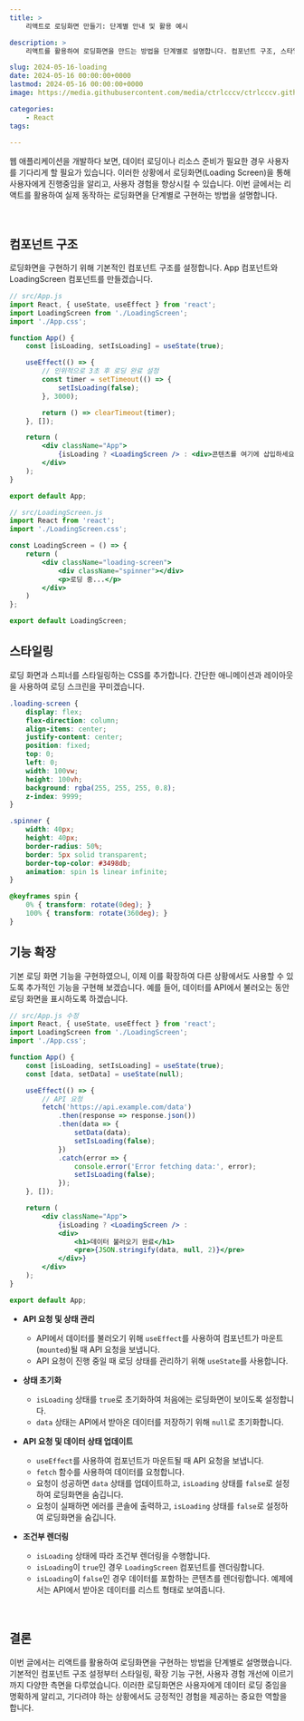 ```yaml
---
title: >  
    리액트로 로딩화면 만들기: 단계별 안내 및 활용 예시

description: >  
    리액트를 활용하여 로딩화면을 만드는 방법을 단계별로 설명합니다. 컴포넌트 구조, 스타일링, 상태 관리 등을 포함한 실용적인 예제를 통해 이해하기 쉽게 안내합니다.

slug: 2024-05-16-loading
date: 2024-05-16 00:00:00+0000
lastmod: 2024-05-16 00:00:00+0000
image: https://media.githubusercontent.com/media/ctrlcccv/ctrlcccv.github.io/master/assets/img/post/2024-05-16-loading.webp

categories:
    - React
tags:
    
---
```

웹 애플리케이션을 개발하다 보면, 데이터 로딩이나 리소스 준비가 필요한 경우 사용자를 기다리게 할 필요가 있습니다. 이러한 상황에서 로딩화면(Loading Screen)을 통해 사용자에게 진행중임을 알리고, 사용자 경험을 향상시킬 수 있습니다. 이번 글에서는 리액트를 활용하여 실제 동작하는 로딩화면을 단계별로 구현하는 방법을 설명합니다.  


<div class="ads_wrap">
<ins class="adsbygoogle"
     style="display:block; text-align:center;"
     data-ad-layout="in-article"
     data-ad-format="fluid"
     data-ad-client="ca-pub-8535540836842352"
     data-ad-slot="2974559225"></ins>
<script>
     (adsbygoogle = window.adsbygoogle || []).push({});
</script>
</div>

<br>

## 컴포넌트 구조
로딩화면을 구현하기 위해 기본적인 컴포넌트 구조를 설정합니다. App 컴포넌트와 LoadingScreen 컴포넌트를 만들겠습니다.

```jsx
// src/App.js
import React, { useState, useEffect } from 'react';
import LoadingScreen from './LoadingScreen';
import './App.css';

function App() {
    const [isLoading, setIsLoading] = useState(true);

    useEffect(() => {
        // 인위적으로 3초 후 로딩 완료 설정
        const timer = setTimeout(() => {
            setIsLoading(false);
        }, 3000);

        return () => clearTimeout(timer);
    }, []);

    return (
        <div className="App">
            {isLoading ? <LoadingScreen /> : <div>콘텐츠를 여기에 삽입하세요!</div>}
        </div>
    );
}

export default App;

// src/LoadingScreen.js
import React from 'react';
import './LoadingScreen.css';

const LoadingScreen = () => {
    return (
        <div className="loading-screen">
            <div className="spinner"></div>
            <p>로딩 중...</p>
        </div>
    )
};

export default LoadingScreen;
```

## 스타일링

로딩 화면과 스피너를 스타일링하는 CSS를 추가합니다. 간단한 애니메이션과 레이아웃을 사용하여 로딩 스크린을 꾸미겠습니다.

```css
.loading-screen {
    display: flex;
    flex-direction: column;
    align-items: center;
    justify-content: center;
    position: fixed;
    top: 0;
    left: 0;
    width: 100vw;
    height: 100vh;
    background: rgba(255, 255, 255, 0.8);
    z-index: 9999;
}

.spinner {
    width: 40px;
    height: 40px;
    border-radius: 50%;
    border: 5px solid transparent;
    border-top-color: #3498db;
    animation: spin 1s linear infinite;
}

@keyframes spin {
    0% { transform: rotate(0deg); }
    100% { transform: rotate(360deg); }
}
```

## 기능 확장

기본 로딩 화면 기능을 구현하였으니, 이제 이를 확장하여 다른 상황에서도 사용할 수 있도록 추가적인 기능을 구현해 보겠습니다. 예를 들어, 데이터를 API에서 불러오는 동안 로딩 화면을 표시하도록 하겠습니다.


<div class="ads_wrap">
<ins class="adsbygoogle"
     style="display:block; text-align:center;"
     data-ad-layout="in-article"
     data-ad-format="fluid"
     data-ad-client="ca-pub-8535540836842352"
     data-ad-slot="2974559225"></ins>
<script>
     (adsbygoogle = window.adsbygoogle || []).push({});
</script>
</div>

```jsx
// src/App.js 수정
import React, { useState, useEffect } from 'react';
import LoadingScreen from './LoadingScreen';
import './App.css';

function App() {
    const [isLoading, setIsLoading] = useState(true);
    const [data, setData] = useState(null);

    useEffect(() => {
        // API 요청
        fetch('https://api.example.com/data')
            .then(response => response.json())
            .then(data => {
                setData(data);
                setIsLoading(false);
            })
            .catch(error => {
                console.error('Error fetching data:', error);
                setIsLoading(false);
            });
    }, []);

    return (
        <div className="App">
            {isLoading ? <LoadingScreen /> : 
            <div>
                <h1>데이터 불러오기 완료</h1>
                <pre>{JSON.stringify(data, null, 2)}</pre>
            </div>}
        </div>
    );
}

export default App;
```

* **API 요청 및 상태 관리**
  - API에서 데이터를 불러오기 위해 `useEffect`를 사용하여 컴포넌트가 마운트(`mounted`)될 때 API 요청을 보냅니다.
  - API 요청이 진행 중일 때 로딩 상태를 관리하기 위해 `useState`를 사용합니다.

* **상태 초기화**
  - `isLoading` 상태를 `true`로 초기화하여 처음에는 로딩화면이 보이도록 설정합니다.
  - `data` 상태는 API에서 받아온 데이터를 저장하기 위해 `null`로 초기화합니다.

* **API 요청 및 데이터 상태 업데이트**
  - `useEffect`를 사용하여 컴포넌트가 마운트될 때 API 요청을 보냅니다.
  - `fetch` 함수를 사용하여 데이터를 요청합니다.
  - 요청이 성공하면 `data` 상태를 업데이트하고, `isLoading` 상태를 `false`로 설정하여 로딩화면을 숨깁니다.
  - 요청이 실패하면 에러를 콘솔에 출력하고, `isLoading` 상태를 `false`로 설정하여 로딩화면을 숨깁니다.

* **조건부 렌더링**
  - `isLoading` 상태에 따라 조건부 렌더링을 수행합니다.
  - `isLoading`이 `true`인 경우 `LoadingScreen` 컴포넌트를 렌더링합니다.
  - `isLoading`이 `false`인 경우 데이터를 포함하는 콘텐츠를 렌더링합니다. 예제에서는 API에서 받아온 데이터를 리스트 형태로 보여줍니다.

<br>

## 결론
이번 글에서는 리액트를 활용하여 로딩화면을 구현하는 방법을 단계별로 설명했습니다. 기본적인 컴포넌트 구조 설정부터 스타일링, 확장 기능 구현, 사용자 경험 개선에 이르기까지 다양한 측면을 다루었습니다. 이러한 로딩화면은 사용자에게 데이터 로딩 중임을 명확하게 알리고, 기다려야 하는 상황에서도 긍정적인 경험을 제공하는 중요한 역할을 합니다.    
